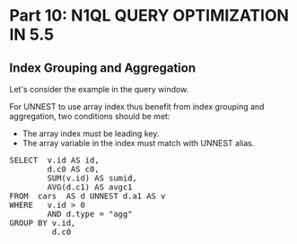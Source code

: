 # Part 10: N1QL QUERY OPTIMIZATION IN 5.5
  
## Index Grouping and Aggregation

Let's consider the example in the query window.

For UNNEST to use array index thus benefit from index grouping and aggregation, two conditions should be met:

- The array index must be leading key.
- The array variable in the index must match with UNNEST alias.


<pre id="example">
SELECT 	v.id AS id,
        d.c0 AS c0,
        SUM(v.id) AS sumid,
        AVG(d.c1) AS avgc1
FROM  cars  AS d UNNEST d.a1 AS v
WHERE 	v.id > 0
        AND d.type = "agg"
GROUP BY v.id,
         d.c0
</pre>

